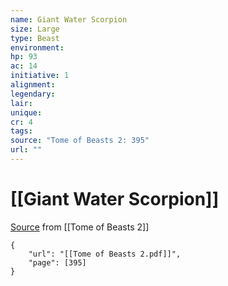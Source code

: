 ```yaml
---
name: Giant Water Scorpion
size: Large
type: Beast
environment: 
hp: 93
ac: 14
initiative: 1
alignment: 
legendary: 
lair: 
unique: 
cr: 4
tags: 
source: "Tome of Beasts 2: 395"
url: ""
---
```

# [[Giant Water Scorpion]]

[Source](zotero://open-pdf/library/items/9UQIAB6R?page=395) from [[Tome of Beasts 2]]

```pdf
{
	"url": "[[Tome of Beasts 2.pdf]]",
	"page": [395]
}
```

